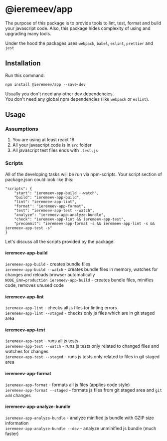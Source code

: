 # @ieremeev/app

The purpose of this package is to provide tools to lint, test, format and build your javascript code. Also, this package hides complexity of using and upgrading many tools.

Under the hood the packages uses `webpack`, `babel`, `eslint`, `prettier` and `jest`

## Installation

Run this command:

    npm install @ieremeev/app --save-dev

Usually you don't need any other dev dependencies.<br>
You don't need any global npm dependencies (like `webpack` or `eslint`).

## Usage

### Assumptions

1. You are using at least react 16
2. All your javascript code is in `src` folder
3. All javascript test files ends with `.test.js`

### Scripts

All of the developing tasks will be run via npm-scripts. Your script section of package.json could look like this:

    "scripts": {
        "start": "ieremeev-app-build --watch",
        "build": "ieremeev-app-build",
        "lint": "ieremeev-app-lint",
        "format": "ieremeev-app-format",
        "test": "ieremeev-app-test --watch",
        "analyze": "ieremeev-app-analyze-bundle",
        "check": "ieremeev-app-lint && ieremeev-app-test",
        "precommit": "ieremeev-app-format -s && ieremeev-app-lint -s && ieremeev-app-test -s"
    }

Let's discuss all the scripts provided by the package:

#### ieremeev-app-build
`ieremeev-app-build` - creates bundle files<br>
`ieremeev-app-build --watch` - creates bundle files in memory, watches for changes and reloads browser automatically<br>
`NODE_ENV=production ieremeev-app-build` - creates bundle files, minifies code, removes unused code

#### ieremeev-app-lint
`ieremeev-app-lint` - checks all js files for linting errors<br>
`ieremeev-app-lint --staged` - checks only js files which are in git staged area

#### ieremeev-app-test
`ieremeev-app-test` - runs all js tests<br>
`ieremeev-app-test --watch` - runs js tests only related to changed files and watches for changes<br>
`ieremeev-app-test --staged` - runs js tests only related to files in git staged area

#### ieremeev-app-format
`ieremeev-app-format` - formats all js files (applies code style)<br>
`ieremeev-app-format --staged` - formats js files from git staged area and `git add` changes

#### ieremeev-app-analyze-bundle
`ieremeev-app-analyze-bundle` - analyze minified js bundle with GZIP size information<br>
`ieremeev-app-analyze-bundle --dev` - analyze unminified js bundle (much faster)

